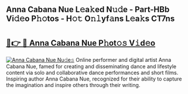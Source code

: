 ## Anna Cabana Nue L𝚎a𝚔ed N𝚞𝚍e - Part-HBb Vi𝚍𝚎o P𝚑𝚘tos - H𝚘𝚝 O𝚗𝚕yf𝚊ns L𝚎a𝚔s CT7ns

# <h2><a href="http://kf2zho4.oniu.top/?m=Anna+Cabana+Nue">🔗👉 🔴 Anna Cabana Nue P𝚑ot𝚘𝚜 V𝚒d𝚎o</a></h2>

[![Anna Cabana Nue Nu𝚍e𝚜](https://i.imgur.com/0qMVB7G.gif)](http://kf2zho4.oniu.top/?m=Anna+Cabana+Nue)
Online performer and digital artist Anna Cabana Nue, famed for creating and disseminating dance and lifestyle content via solo and collaborative dance performances and short films. Inspiring author Anna Cabana Nue, recognized for their ability to capture the imagination and inspire others through their writing.  
